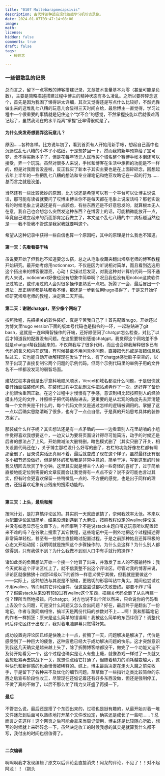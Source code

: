 ```yaml
---
title: "0107 Mullebarapmecapsivis"
description: 古代悖论种适应现代技能学习机珍贵录像。
date: 2024-01-07T03:47:14+08:00
image: 
math: 
license: 
hidden: false
comments: true
draft: false
tags: 
  - 碎碎念

---
```


### 一些很散乱的记录
总而言之，留下一点零散的博客搭建记录，文章技术含量基本为零（甚至可能是负数），主要是简略描述搭建过程中博主的精神状态有多么凌乱。之所以要碎碎念这个，首先是因为我困了懒得讲太详细，其次又觉得还是写点什么比较好，不然光靠做出来的这堆乱七八糟的玩意儿会显得三天时间白给，最后博主一直觉得，学习过程中一个很重要的事情就是记住这个“学不会”的感觉，不然掌握技能以后就很难再记起了，虽然我现在的水平距离“掌握”还早得很就是了。  

#### 为什么突发奇想要弄这玩意儿？
原因……各种各样。比方说年初了，看到首页有人开始用新手帐，想起自己高中也沉迷过乱七八糟的小本子小贴纸，于是想梦回一下，然而我的新年预算给了宝可梦，舍不得买新本子了，但是花每年15元人民币买个域名整个赛博手帐本倒还可以接受，弄一个玩玩。虽然对很多人来说，手帐和博客在生活中承担的功能是不一样的，但是对我而言没差啦，反正我买了新本子其实主要也是在上面碎碎念，回想起去年上半年的一些把乱七八糟的想法和专业课笔记和绝亚攻略记在一起的行为……总而言之就是没差。  
<br>
当然还有一些比较微妙的原因，比方说还是希望可以有一个平台可以让博主说说话，那可能有读者就要问了哎博主博主你不是每天都在毛象上说废话吗？那老实说有的时候毛象上说话还是有一点顾虑，有些东西还是不好意思发的，就算根本无人在意，我自己也会想怎么突然发这种东西？在博客上的话，可能稍微能放开一点，毕竟自己建立起来的页面那肯定我做主了，本文这个乱七八糟的中二病标题当然也是——我不管我不管这是我家我就要叫这个。  
<br>
希望从这种记录中获得一些自信也算一个原因吧，其中的原理是什么我也不知道。 

#### 第一天：先看看要干啥

虽说要开始了但我也不知道要怎么搭，总之从毛象收藏夹翻出塔塔老师的博客教程开始研究。最开始考虑用notionnext，不仅是因为听说相对简单，而且看到选选用这个搭出来的博客很漂亮，心动！实操过后发现，对我这种对计算机代码一窍不通的人来说，notionnext好像也没有想象中简单啊？况且我也没有用notion这款软件记过笔记，或许用过的人会对很多操作更熟悉一点吧。折腾了一会，最后冒出一个想法：反正横竖都是啥都看不懂，那还是一步到位用hugo搭得了，于是又开始仔细研究塔塔老师的教程，决定第二天开搞。  

#### 第二天：谢谢chatgpt，至少像个网站了

按照教程，先把相关的软件装好，真是辛苦我自己了！首先配置hugo，开始还以为博文里hugo version下面的版本号代码也是指令的一环，一起粘贴进了git bash，这就是一连串降智操作的开端，还好顺便问了chatgpt怎么检查，对比了以后才知道我的配置没有问题。在这里要特别感谢chatgpt，我觉得这个网站差不多就是chatgpt帮我搭起来的，不仅帮我写了很多代码，而且也会帮我解释很多已有代码的含义和内在逻辑，有时候甚至不用问具体问题，直接把代码或是报错信息粘贴过去，它也能自动开始解释现在发生了什么，有了chatgpt感觉脑子空空的，以至于出现了直接复制它两个问题的示例代码，但两个示例代码里的举例子用的文件名不一样都没发现的弱智场面。  
<br>
建站过程本身倒是出乎意料地顺风顺水，Vercel和域名都没什么问题，于是很快就要开始面临装修问题。在装修过程中又乱删文件把站点弄炸了一次，还好存了备份才能很快重回正轨。在这个过程中才慢慢有了手感，意识到相比起按照别人的经验摸出特定的文件，并照样子把代码粘贴进去，更重要的是从宏观的角度先去弄清楚每一个文件夹是干什么的，每个代码文件又是通过怎样的逻辑被调用的。掌握了这一点以后确实思路清晰了很多，也有了一点点自信，于是真的开始思考具体的装修方案了。   
<br>
那装成什么样子呢？其实想法还是有一点矛盾的——一边看着别人花里胡哨的小组件觉得喜欢我想要这个，一边又认为要将页面设计得尽可能简洁，动手的时候还是后者的想法占了上风，开始做减法大删特删，暗色模式删了（其实只删了开关，相关设置代码还在），关于博主那栏没什么好写的删了，右栏的功能好像左栏都有啊那全删了，目录说实话还真用不着，最后就变成了现在这个样子。虽然最终还有很多小细节还没做好，但是整体的布局我是非常中意的，简单干净，写到这里的时候我又切回去欣赏了半分钟。这里其实就是博主个人的一些奇怪的喜好了，过于简单直接地能定位到需要的文章反而会让我觉得有一点点不安？说不安可能也言过其实，但有时会更喜欢保留一些稍微乱一点的、不方便的感觉，也是出于同样的理由，还挺喜欢毛象有点残废的搜索功能的。  
<br>

#### 第三天：上头，最后和解

按照计划，是打算搞评论区的。其实前一天就应该搞了，奈何我效率太低。本来以为配置评论区很简单，结果没想到遇到了大麻烦，按照教程设定的waline评论区并没有如愿显示在文章下方。咋回事咧？不是说stack主题自带这玩意所以配置起来不难的吗？在谷歌上搜索了其它教程，这些笔记中无一例外地把这个过程描述得非常简单轻松，甚至有一些博主直接略过配置过程。于是之前那种姑且还算积极的心态又开始动摇：我明明就是按照这个步骤操作的，为什么会这样？为什么别人都做得到，只有我做不到？为什么我做不到别人口中有手就行的操作？  
<br>
诸如此类的负面想法开始一个接一个地冒了出来，并激发了本人的不服输特性：我今天就和这个评论区杠上了，就不信我整不出这个评论区。尽管对我的博客来说，评论区就像狒狒十四里50级以下的首饰一样意义微乎其微，但我就是要做这个——实际上，这种想法与其说是不服输，更贴切的形容叫钻牛角尖。期间也尝试过不用waline，转而用其它评论组件，但这些尝试都以失败告终。那要不炸了得了？假装stack从来没有预设过有waline这个东西，把相关代码全删了从头再建一份？理所当然地报错。问chatgpt，对方也说不出个所以然来，只会说你的代码看上去没什么问题，可是没什么问题又怎么会出问题？好在，最后终于是翻出了一份笔记，作者与我同病相怜，搞半天是两份代码的参数对不上……啊！我和那篇笔记的作者一样抓狂：原来是这么简单的错误啊！我被这么简单的东西绊倒了！调整代码后评论区终于出现了，我对着电脑屏幕只觉得好笑。  
<br>
成功设置完评论区已经是快晚上十一点，折腾了一天，问题解决是解决了，代价是感受到了一种巨大的疲惫，这种疲惫已经大于成功解决问题的快乐。这才突然意识到我这几天确实是越来越上头了，除了折腾博客啥都没干，做完了一个功能又迫不及待开始看另一个，这个过程也确实是让人有些上瘾，就像游戏一样过了一关就又会想赶紧再去挑战下一关，就想快点给它打通了，但随着精力的消耗越变越大，这种快乐和新鲜感的也会慢慢被稀释的。综上，博主最后决定在走火入魔之前先收手，于是留下了各种来不及优化的细节问题，草草做了一些指针之类比较简单的东西之后宣布阶段性收工，尽管现在还惦记着还有好多东西没做，但还是强制停工，不做了真的不做了，以后不那么忙了精力又旺盛了再摸一下。
<br>

#### 最后

不管怎么说，最后还是搭了个东西出来的，过程也是挺有趣的，从最开始对着一堆文件迷茫到后面可以熟练地打开某个文件改设定，确实还是成长了一些吧……？总而言之先这样！这个网页之后可能会拿来当周记使用，博主还是比较随心所欲，想写的时候就上来碎碎念一下，虽然决定收工的时候我想的其实是就算我什么都不写，我付出的时间也很值得了。  
<br>

#### 二次编辑

啊啊啊我才发现编辑了原文以后评论会直接消失！阿龙的评论，不见了！！对不起阿龙！！（抱头

